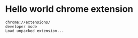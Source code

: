 # Hello world chrome extension

```
chrome://extensions/
developer mode
Load unpacked extension...
```
